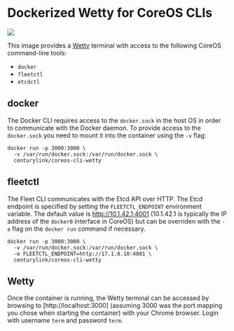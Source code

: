 # Dockerized Wetty for CoreOS CLIs
[![](https://badge.imagelayers.io/centurylink/coreos-cli-wetty.svg)](https://imagelayers.io/?images=centurylink/coreos-cli-wetty:latest 'Get your own badge on imagelayers.io')

This image provides a [Wetty](https://github.com/krishnasrinivas/wetty) terminal
with access to the following CoreOS command-line tools:

* `docker`
* `fleetctl`
* `etcdctl`

## docker
The Docker CLI requires access to the `docker.sock` in the host OS in order to communicate with the Docker daemon.
To provide access to the `docker.sock` you need to mount it into the container using the `-v` flag:

    docker run -p 3000:3000 \
      -v /var/run/docker.sock:/var/run/docker.sock \
      centurylink/coreos-cli-wetty

## fleetctl
The Fleet CLI communicates with the Etcd API over HTTP. The Etcd endpoint is specified by setting the
`FLEETCTL_ENDPOINT` environment variable. The default value is http://10.1.42.1:4001 (10.1.42.1 is
typically the IP address of the `docker0` interface in CoreOS) but can be overriden with
the `-e` flag on the `docker run` command if necessary.

    docker run -p 3000:3000 \
      -v /var/run/docker.sock:/var/run/docker.sock \
      -e FLEETCTL_ENDPOINT=http://17.1.0.10:4001 \
      centurylink/coreos-cli-wetty

## Wetty
Once the container is running, the Wetty terminal can be accessed by browsing to [http://localhost:3000]
(assuming 3000 was the port mapping you chose when starting the container) with your Chrome browser. Login
with username `term` and password `term`.
